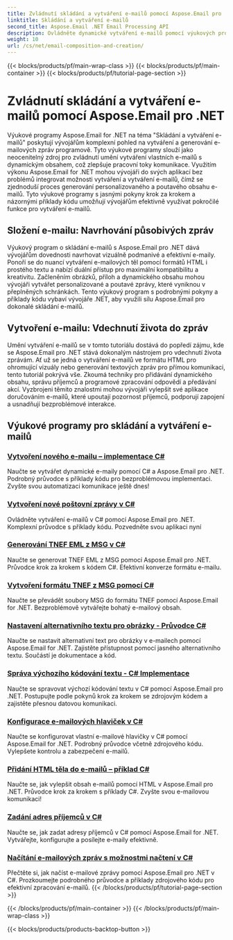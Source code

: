 ```yaml
---
title: Zvládnutí skládání a vytváření e-mailů pomocí Aspose.Email pro .NET
linktitle: Skládání a vytváření e-mailů
second_title: Aspose.Email .NET Email Processing API
description: Ovládněte dynamické vytváření e-mailů pomocí výukových programů Aspose.Email for .NET. Programově vytvářejte poutavé e-maily, přizpůsobujte obsah, přidávejte přílohy a zlepšujte komunikaci.
weight: 10
url: /cs/net/email-composition-and-creation/
---
```


{{< blocks/products/pf/main-wrap-class >}}
{{< blocks/products/pf/main-container >}}
{{< blocks/products/pf/tutorial-page-section >}}

# Zvládnutí skládání a vytváření e-mailů pomocí Aspose.Email pro .NET


Výukové programy Aspose.Email for .NET na téma "Skládání a vytváření e-mailů" poskytují vývojářům komplexní pohled na vytváření a generování e-mailových zpráv programově. Tyto výukové programy slouží jako neocenitelný zdroj pro zvládnutí umění vytváření vlastních e-mailů s dynamickým obsahem, což zlepšuje pracovní toky komunikace. Využitím výkonu Aspose.Email for .NET mohou vývojáři do svých aplikací bez problémů integrovat možnosti vytváření a vytváření e-mailů, čímž se zjednoduší proces generování personalizovaného a poutavého obsahu e-mailů. Tyto výukové programy s jasnými pokyny krok za krokem a názornými příklady kódu umožňují vývojářům efektivně využívat pokročilé funkce pro vytváření e-mailů.

## Složení e-mailu: Navrhování působivých zpráv

Výukový program o skládání e-mailů s Aspose.Email pro .NET dává vývojářům dovednosti navrhovat vizuálně podmanivé a efektivní e-maily. Ponoří se do nuancí vytváření e-mailových těl pomocí formátů HTML i prostého textu a nabízí duální přístup pro maximální kompatibilitu a kreativitu. Začleněním obrázků, příloh a dynamického obsahu mohou vývojáři vytvářet personalizované a poutavé zprávy, které vyniknou v přeplněných schránkách. Tento výukový program s podrobnými pokyny a příklady kódu vybaví vývojáře .NET, aby využili sílu Aspose.Email pro dokonalé skládání e-mailů.

## Vytvoření e-mailu: Vdechnutí života do zpráv

Umění vytváření e-mailů se v tomto tutoriálu dostává do popředí zájmu, kde se Aspose.Email pro .NET stává dokonalým nástrojem pro vdechnutí života zprávám. Ať už se jedná o vytváření e-mailů ve formátu HTML pro ohromující vizuály nebo generování textových zpráv pro přímou komunikaci, tento tutoriál pokrývá vše. Zkoumá techniky pro přidávání dynamického obsahu, správu příjemců a programové zpracování odpovědí a předávání akcí. Vyzbrojeni těmito znalostmi mohou vývojáři vylepšit své aplikace doručováním e-mailů, které upoutají pozornost příjemců, podporují zapojení a usnadňují bezproblémové interakce.

## Výukové programy pro skládání a vytváření e-mailů
### [Vytvoření nového e-mailu – implementace C#](./crafting-a-fresh-email-csharp-implementation/)
Naučte se vytvářet dynamické e-maily pomocí C# a Aspose.Email pro .NET. Podrobný průvodce s příklady kódu pro bezproblémovou implementaci. Zvyšte svou automatizaci komunikace ještě dnes!
### [Vytvoření nové poštovní zprávy v C#](./constructing-a-new-mail-message-in-csharp/)
Ovládněte vytváření e-mailů v C# pomocí Aspose.Email pro .NET. Komplexní průvodce s příklady kódu. Pozvedněte svou aplikaci nyní
### [Generování TNEF EML z MSG v C#](./generating-tnef-eml-from-msg-in-csharp/)
Naučte se generovat TNEF EML z MSG pomocí Aspose.Email pro .NET. Průvodce krok za krokem s kódem C#. Efektivní konverze formátu e-mailu.
### [Vytvoření formátu TNEF z MSG pomocí C#](./forming-tnef-format-from-msg-with-csharp/)
Naučte se převádět soubory MSG do formátu TNEF pomocí Aspose.Email for .NET. Bezproblémově vytvářejte bohatý e-mailový obsah. 
### [Nastavení alternativního textu pro obrázky - Průvodce C#](./setting-alternative-text-for-images-csharp-guide/)
 Naučte se nastavit alternativní text pro obrázky v e-mailech pomocí Aspose.Email for .NET. Zajistěte přístupnost pomocí jasného alternativního textu. Součástí je dokumentace a kód.
### [Správa výchozího kódování textu - C# Implementace](./managing-default-text-encoding-csharp-implementation/)
Naučte se spravovat výchozí kódování textu v C# pomocí Aspose.Email pro .NET. Postupujte podle pokynů krok za krokem se zdrojovým kódem a zajistěte přesnou datovou komunikaci.
### [Konfigurace e-mailových hlaviček v C#](./configuring-email-headers-in-csharp/)
Naučte se konfigurovat vlastní e-mailové hlavičky v C# pomocí Aspose.Email for .NET. Podrobný průvodce včetně zdrojového kódu. Vylepšete kontrolu a zabezpečení e-mailů.
### [Přidání HTML těla do e-mailů – příklad C#](./adding-html-body-to-emails-csharp-example/)
Naučte se, jak vylepšit obsah e-mailů pomocí HTML v Aspose.Email pro .NET. Průvodce krok za krokem s příklady C#. Zvyšte svou e-mailovou komunikaci!
### [Zadání adres příjemců v C#](./specifying-recipient-addresses-in-csharp/)
Naučte se, jak zadat adresy příjemců v C# pomocí Aspose.Email for .NET. Vytvářejte, konfigurujte a posílejte e-maily efektivně.
### [Načítání e-mailových zpráv s možnostmi načtení v C#](./loading-email-messages-with-load-options-in-csharp/)
Přečtěte si, jak načíst e-mailové zprávy pomocí Aspose.Email pro .NET v C#. Prozkoumejte podrobného průvodce a příklady zdrojového kódu pro efektivní zpracování e-mailů.
{{< /blocks/products/pf/tutorial-page-section >}}

{{< /blocks/products/pf/main-container >}}
{{< /blocks/products/pf/main-wrap-class >}}

{{< blocks/products/products-backtop-button >}}
